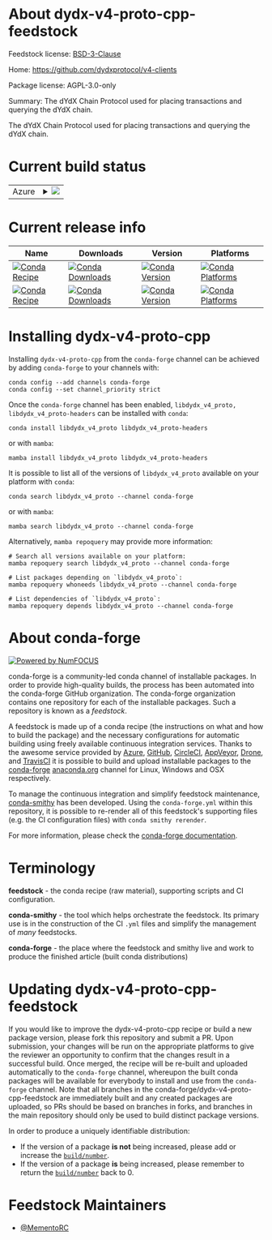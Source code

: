 About dydx-v4-proto-cpp-feedstock
=================================

Feedstock license: [BSD-3-Clause](https://github.com/conda-forge/dydx-v4-proto-cpp-feedstock/blob/main/LICENSE.txt)

Home: https://github.com/dydxprotocol/v4-clients

Package license: AGPL-3.0-only

Summary: The dYdX Chain Protocol used for placing transactions and querying the dYdX chain.

The dYdX Chain Protocol used for placing transactions and querying the dYdX chain.


Current build status
====================


<table>
    
  <tr>
    <td>Azure</td>
    <td>
      <details>
        <summary>
          <a href="https://dev.azure.com/conda-forge/feedstock-builds/_build/latest?definitionId=24152&branchName=main">
            <img src="https://dev.azure.com/conda-forge/feedstock-builds/_apis/build/status/dydx-v4-proto-cpp-feedstock?branchName=main">
          </a>
        </summary>
        <table>
          <thead><tr><th>Variant</th><th>Status</th></tr></thead>
          <tbody><tr>
              <td>linux_64</td>
              <td>
                <a href="https://dev.azure.com/conda-forge/feedstock-builds/_build/latest?definitionId=24152&branchName=main">
                  <img src="https://dev.azure.com/conda-forge/feedstock-builds/_apis/build/status/dydx-v4-proto-cpp-feedstock?branchName=main&jobName=linux&configuration=linux%20linux_64_" alt="variant">
                </a>
              </td>
            </tr><tr>
              <td>osx_64</td>
              <td>
                <a href="https://dev.azure.com/conda-forge/feedstock-builds/_build/latest?definitionId=24152&branchName=main">
                  <img src="https://dev.azure.com/conda-forge/feedstock-builds/_apis/build/status/dydx-v4-proto-cpp-feedstock?branchName=main&jobName=osx&configuration=osx%20osx_64_" alt="variant">
                </a>
              </td>
            </tr><tr>
              <td>win_64</td>
              <td>
                <a href="https://dev.azure.com/conda-forge/feedstock-builds/_build/latest?definitionId=24152&branchName=main">
                  <img src="https://dev.azure.com/conda-forge/feedstock-builds/_apis/build/status/dydx-v4-proto-cpp-feedstock?branchName=main&jobName=win&configuration=win%20win_64_" alt="variant">
                </a>
              </td>
            </tr>
          </tbody>
        </table>
      </details>
    </td>
  </tr>
</table>

Current release info
====================

| Name | Downloads | Version | Platforms |
| --- | --- | --- | --- |
| [![Conda Recipe](https://img.shields.io/badge/recipe-libdydx__v4__proto-green.svg)](https://anaconda.org/conda-forge/libdydx_v4_proto) | [![Conda Downloads](https://img.shields.io/conda/dn/conda-forge/libdydx_v4_proto.svg)](https://anaconda.org/conda-forge/libdydx_v4_proto) | [![Conda Version](https://img.shields.io/conda/vn/conda-forge/libdydx_v4_proto.svg)](https://anaconda.org/conda-forge/libdydx_v4_proto) | [![Conda Platforms](https://img.shields.io/conda/pn/conda-forge/libdydx_v4_proto.svg)](https://anaconda.org/conda-forge/libdydx_v4_proto) |
| [![Conda Recipe](https://img.shields.io/badge/recipe-libdydx__v4__proto--headers-green.svg)](https://anaconda.org/conda-forge/libdydx_v4_proto-headers) | [![Conda Downloads](https://img.shields.io/conda/dn/conda-forge/libdydx_v4_proto-headers.svg)](https://anaconda.org/conda-forge/libdydx_v4_proto-headers) | [![Conda Version](https://img.shields.io/conda/vn/conda-forge/libdydx_v4_proto-headers.svg)](https://anaconda.org/conda-forge/libdydx_v4_proto-headers) | [![Conda Platforms](https://img.shields.io/conda/pn/conda-forge/libdydx_v4_proto-headers.svg)](https://anaconda.org/conda-forge/libdydx_v4_proto-headers) |

Installing dydx-v4-proto-cpp
============================

Installing `dydx-v4-proto-cpp` from the `conda-forge` channel can be achieved by adding `conda-forge` to your channels with:

```
conda config --add channels conda-forge
conda config --set channel_priority strict
```

Once the `conda-forge` channel has been enabled, `libdydx_v4_proto, libdydx_v4_proto-headers` can be installed with `conda`:

```
conda install libdydx_v4_proto libdydx_v4_proto-headers
```

or with `mamba`:

```
mamba install libdydx_v4_proto libdydx_v4_proto-headers
```

It is possible to list all of the versions of `libdydx_v4_proto` available on your platform with `conda`:

```
conda search libdydx_v4_proto --channel conda-forge
```

or with `mamba`:

```
mamba search libdydx_v4_proto --channel conda-forge
```

Alternatively, `mamba repoquery` may provide more information:

```
# Search all versions available on your platform:
mamba repoquery search libdydx_v4_proto --channel conda-forge

# List packages depending on `libdydx_v4_proto`:
mamba repoquery whoneeds libdydx_v4_proto --channel conda-forge

# List dependencies of `libdydx_v4_proto`:
mamba repoquery depends libdydx_v4_proto --channel conda-forge
```


About conda-forge
=================

[![Powered by
NumFOCUS](https://img.shields.io/badge/powered%20by-NumFOCUS-orange.svg?style=flat&colorA=E1523D&colorB=007D8A)](https://numfocus.org)

conda-forge is a community-led conda channel of installable packages.
In order to provide high-quality builds, the process has been automated into the
conda-forge GitHub organization. The conda-forge organization contains one repository
for each of the installable packages. Such a repository is known as a *feedstock*.

A feedstock is made up of a conda recipe (the instructions on what and how to build
the package) and the necessary configurations for automatic building using freely
available continuous integration services. Thanks to the awesome service provided by
[Azure](https://azure.microsoft.com/en-us/services/devops/), [GitHub](https://github.com/),
[CircleCI](https://circleci.com/), [AppVeyor](https://www.appveyor.com/),
[Drone](https://cloud.drone.io/welcome), and [TravisCI](https://travis-ci.com/)
it is possible to build and upload installable packages to the
[conda-forge](https://anaconda.org/conda-forge) [anaconda.org](https://anaconda.org/)
channel for Linux, Windows and OSX respectively.

To manage the continuous integration and simplify feedstock maintenance,
[conda-smithy](https://github.com/conda-forge/conda-smithy) has been developed.
Using the ``conda-forge.yml`` within this repository, it is possible to re-render all of
this feedstock's supporting files (e.g. the CI configuration files) with ``conda smithy rerender``.

For more information, please check the [conda-forge documentation](https://conda-forge.org/docs/).

Terminology
===========

**feedstock** - the conda recipe (raw material), supporting scripts and CI configuration.

**conda-smithy** - the tool which helps orchestrate the feedstock.
                   Its primary use is in the construction of the CI ``.yml`` files
                   and simplify the management of *many* feedstocks.

**conda-forge** - the place where the feedstock and smithy live and work to
                  produce the finished article (built conda distributions)


Updating dydx-v4-proto-cpp-feedstock
====================================

If you would like to improve the dydx-v4-proto-cpp recipe or build a new
package version, please fork this repository and submit a PR. Upon submission,
your changes will be run on the appropriate platforms to give the reviewer an
opportunity to confirm that the changes result in a successful build. Once
merged, the recipe will be re-built and uploaded automatically to the
`conda-forge` channel, whereupon the built conda packages will be available for
everybody to install and use from the `conda-forge` channel.
Note that all branches in the conda-forge/dydx-v4-proto-cpp-feedstock are
immediately built and any created packages are uploaded, so PRs should be based
on branches in forks, and branches in the main repository should only be used to
build distinct package versions.

In order to produce a uniquely identifiable distribution:
 * If the version of a package **is not** being increased, please add or increase
   the [``build/number``](https://docs.conda.io/projects/conda-build/en/latest/resources/define-metadata.html#build-number-and-string).
 * If the version of a package **is** being increased, please remember to return
   the [``build/number``](https://docs.conda.io/projects/conda-build/en/latest/resources/define-metadata.html#build-number-and-string)
   back to 0.

Feedstock Maintainers
=====================

* [@MementoRC](https://github.com/MementoRC/)

